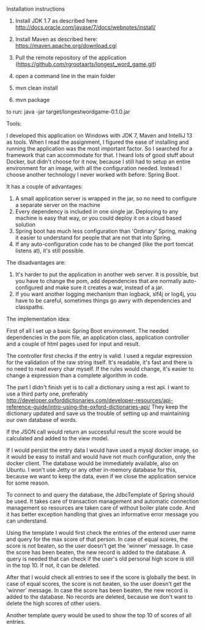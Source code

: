 Installation instructions

1. Install JDK 1.7 as described here http://docs.oracle.com/javase/7/docs/webnotes/install/
2. Install Maven as described here: https://maven.apache.org/download.cgi
3. Pull the remote repository of the application (https://github.com/rgrootaarts/longest_word_game.git)

4. open a command line in the main folder 
5. mvn clean install
6. mvn package

to run:
java -jar target/longestwordgame-0.1.0.jar

Tools:

I developed this application on Windows with JDK 7, Maven and IntelliJ 13 as tools. When I read the assignment, I figured the ease of installing and running the application was the most important factor. So I searched for a framework that can accommodate for that. I heard lots of good stuff about Docker, but didn't choose for it now, because I still had to setup an entire environment for an image, with all the configuration needed. Instead I choose another technology I never worked with before: Spring Boot.

It has a couple of advantages:
1. A small application server is wrapped in the jar, so no need to configure a separate server on the machine
2. Every dependency is included in one single jar. Deploying to any machine is easy that way, or you could deploy it on a cloud based solution
3. Spring boot has much less configuration than 'Ordinary' Spring, making it easier to understand for people that are not that into Spring.
4. If any auto-configuration code has to be changed (like the port tomcat listens at), it's still possible.

The disadvantages are:
1. It's harder to put the application in another web server. It is possible, but you have to change the pom, add dependencies that are normally auto-configured and make sure it creates a war, instead of a jar.
2. If you want another logging mechanism than logback, slf4j or log4j, you have to be careful, sometimes things go awry with dependencies and classpaths.


The implementation idea:

First of all I set up a basic Spring Boot environment. The needed dependencies in the pom file, an application class, application controller and a couple of html pages used for input and result.

The controller first checks if the entry is valid. I used a regular expression for the validation of the raw string itself. It's readable, it's fast and there is no need to read every char myself. If the rules would change, it's easier to change a expression than a complete algorithm in code.

The part I didn't finish yet is to call a dictionary using a rest api. I want to use a third party one, preferably 
http://developer.oxforddictionaries.com/developer-resources/api-reference-guide/intro-using-the-oxford-dictionaries-api/ They keep the dictionary updated and save us the trouble of setting up and maintaining our own database of words.

If the JSON call would return an successful result the score would be calculated and added to the view model.

If I would persist the entry data I would have used a mysql docker image, so it would be easy to install and would have not much configuration, only the docker client. The database would be immediately available, also on Ubuntu. I won't use Jetty or any other in-memory database for this, because we want to keep the data, even if we close the application service for some reason.

To connect to and query the database, the JdbcTemplate of Spring should be used. It takes care of transaction management and automatic connection management so resources are taken care of without boiler plate code. And it has better exception handling that gives an informative error message you can understand.

Using the template I would first check the entries of the entered user name and query for the max score of that person. In case of equal scores, the score is not beaten, so the user doesn't get the 'winner' message.
In case the score has been beaten, the new record is added to the database. A query is needed that can check if the user's old personal high score is still in the top 10. If not, it can be deleted.

After that I would check all entries to see if the score is globally the best.
In case of equal scores, the score is not beaten, so the user doesn't get the 'winner' message.
In case the score has been beaten, the new record is added to the database.
No records are deleted, because we don't want to delete the high scores of other users.

Another template query would be used to show the top 10 of scores of all entries.






